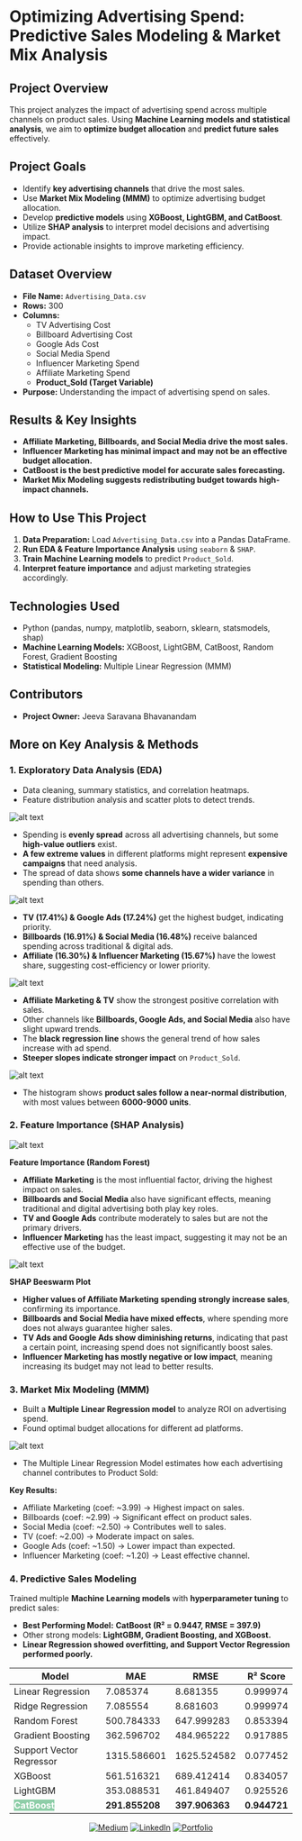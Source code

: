 # **Optimizing Advertising Spend: Predictive Sales Modeling & Market Mix Analysis**

## **Project Overview**
This project analyzes the impact of advertising spend across multiple channels on product sales. Using **Machine Learning models and statistical analysis**, we aim to **optimize budget allocation** and **predict future sales** effectively.

## **Project Goals**
- Identify **key advertising channels** that drive the most sales.
- Use **Market Mix Modeling (MMM)** to optimize advertising budget allocation.
- Develop **predictive models** using **XGBoost, LightGBM, and CatBoost**.
- Utilize **SHAP analysis** to interpret model decisions and advertising impact.
- Provide actionable insights to improve marketing efficiency.

## **Dataset Overview**
- **File Name:** `Advertising_Data.csv`
- **Rows:** 300
- **Columns:**
  - TV Advertising Cost
  - Billboard Advertising Cost
  - Google Ads Cost
  - Social Media Spend
  - Influencer Marketing Spend
  - Affiliate Marketing Spend
  - **Product_Sold (Target Variable)**
- **Purpose:** Understanding the impact of advertising spend on sales.

## **Results & Key Insights**
- **Affiliate Marketing, Billboards, and Social Media drive the most sales.**  
- **Influencer Marketing has minimal impact and may not be an effective budget allocation.**  
- **CatBoost is the best predictive model for accurate sales forecasting.**  
- **Market Mix Modeling suggests redistributing budget towards high-impact channels.**

## **How to Use This Project**
1. **Data Preparation:** Load `Advertising_Data.csv` into a Pandas DataFrame.
2. **Run EDA & Feature Importance Analysis** using `seaborn` & `SHAP`.
3. **Train Machine Learning models** to predict `Product_Sold`.
4. **Interpret feature importance** and adjust marketing strategies accordingly.

## **Technologies Used**
- Python (pandas, numpy, matplotlib, seaborn, sklearn, statsmodels, shap)
- **Machine Learning Models:** XGBoost, LightGBM, CatBoost, Random Forest, Gradient Boosting
- **Statistical Modeling:** Multiple Linear Regression (MMM)

## **Contributors**
- **Project Owner:** Jeeva Saravana Bhavanandam
  
## **More on Key Analysis & Methods**
### **1. Exploratory Data Analysis (EDA)**
- Data cleaning, summary statistics, and correlation heatmaps.
- Feature distribution analysis and scatter plots to detect trends.

![alt text](images/image-7.png)

- Spending is **evenly spread** across all advertising channels, but some **high-value outliers** exist.  
- **A few extreme values** in different platforms might represent **expensive campaigns** that need analysis.  
- The spread of data shows **some channels have a wider variance** in spending than others.


![alt text](images/image.png)
- **TV (17.41%) & Google Ads (17.24%)** get the highest budget, indicating priority.
- **Billboards (16.91%) & Social Media (16.48%)** receive balanced spending across traditional & digital ads.
- **Affiliate (16.30%) & Influencer Marketing (15.67%)** have the lowest share, suggesting cost-efficiency or lower priority.

![alt text](images/image-6.png)

 - **Affiliate Marketing & TV** show the strongest positive correlation with sales.  
- Other channels like **Billboards, Google Ads, and Social Media** also have slight upward trends. 
- The **black regression line** shows the general trend of how sales increase with ad spend.  
- **Steeper slopes indicate stronger impact** on `Product_Sold`.

![alt text](images/image-1.png)
- The histogram shows **product sales follow a near-normal distribution**, with most values between **6000-9000 units**.  


### **2. Feature Importance (SHAP Analysis)**

![alt text](images/image-2.png)

**Feature Importance (Random Forest)**
- **Affiliate Marketing** is the most influential factor, driving the highest impact on sales.
- **Billboards and Social Media** also have significant effects, meaning traditional and digital advertising both play key roles.
- **TV and Google Ads** contribute moderately to sales but are not the primary drivers.
- **Influencer Marketing** has the least impact, suggesting it may not be an effective use of the budget.

![alt text](images/image-3.png)

**SHAP Beeswarm Plot**
- **Higher values of Affiliate Marketing spending strongly increase sales**, confirming its importance.
- **Billboards and Social Media have mixed effects**, where spending more does not always guarantee higher sales.
- **TV Ads and Google Ads show diminishing returns**, indicating that past a certain point, increasing spend does not significantly boost sales.
- **Influencer Marketing has mostly negative or low impact**, meaning increasing its budget may not lead to better results.




### **3. Market Mix Modeling (MMM)**

- Built a **Multiple Linear Regression model** to analyze ROI on advertising spend.
- Found optimal budget allocations for different ad platforms.
    
![alt text](images/image-4.png)

- The Multiple Linear Regression Model estimates how each advertising channel contributes to Product Sold:

**Key Results:**  

- Affiliate Marketing (coef: ~3.99) → Highest impact on sales.
- Billboards (coef: ~2.99) → Significant effect on product sales.
- Social Media (coef: ~2.50) → Contributes well to sales.
- TV (coef: ~2.00) → Moderate impact on sales.
- Google Ads (coef: ~1.50) → Lower impact than expected.
- Influencer Marketing (coef: ~1.20) → Least effective channel.

### **4. Predictive Sales Modeling**
Trained multiple **Machine Learning models** with **hyperparameter tuning** to predict sales:
- **Best Performing Model:** **CatBoost (R² = 0.9447, RMSE = 397.9)**
- Other strong models: **LightGBM, Gradient Boosting, and XGBoost.**
- **Linear Regression showed overfitting, and Support Vector Regression performed poorly.**

| Model                  | MAE         | RMSE       | R² Score  |
|------------------------|-------------|------------|-----------|
| Linear Regression      | 7.085374    | 8.681355   | 0.999974  |
| Ridge Regression      | 7.085554    | 8.681603   | 0.999974  |
| Random Forest         | 500.784333  | 647.999283 | 0.853394  |
| Gradient Boosting     | 362.596702  | 484.965222 | 0.917885  |
| Support Vector Regressor | 1315.586601 | 1625.524582| 0.077452  |
| XGBoost              | 561.516321  | 689.412414 | 0.834057  |
| LightGBM             | 353.088531  | 461.849407 | 0.925526  |
| <span style="background-color:rgb(142, 206, 168); color: white;">**CatBoost**</span> | **291.855208**  | **397.906363**  | **0.944721**  |



<div align="center">

<a href="https://jeevasaravanan.medium.com/" target="_blank">![Medium](https://img.shields.io/badge/Medium-000000?style=for-the-badge&logo=medium&logoColor=white)</a> <a href="https://www.linkedin.com/in/jeeva-saravanan/" target="_blank">![LinkedIn](https://img.shields.io/badge/LinkedIn-0077B5?style=for-the-badge&logo=linkedin&logoColor=white)</a> <a href="https://jeeva-saravana-bhavanandam.web.app" target="_blank">![Portfolio](https://img.shields.io/badge/Portfolio-000000?style=for-the-badge&logo=GoogleChrome&logoColor=white)</a>


</div>

